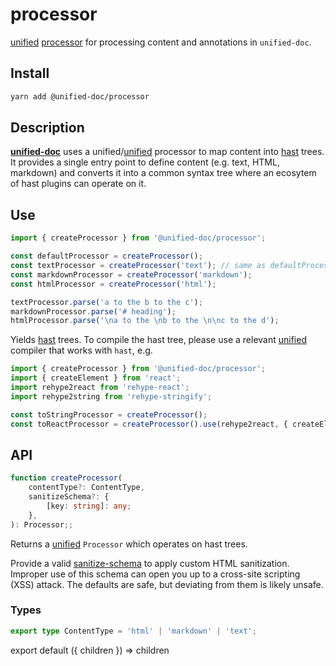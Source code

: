 # processor

[unified][unified] [processor][processor] for processing content and annotations in `unified-doc`.


## Install
```sh
yarn add @unified-doc/processor
```

## Description
[**unified-doc**][unified-doc] uses a unified/[unified][unified] processor to map content into [hast][hast] trees.  It provides a single entry point to define content (e.g. text, HTML, markdown) and converts it into a common syntax tree where an ecosytem of hast plugins can operate on it.


## Use
```js
import { createProcessor } from '@unified-doc/processor';

const defaultProcessor = createProcessor();
const textProcessor = createProcessor('text'); // same as defaultProcessor
const markdownProcessor = createProcessor('markdown');
const htmlProcessor = createProcessor('html');

textProcessor.parse('a to the b to the c');
markdownProcessor.parse('# heading');
htmlProcessor.parse('\na to the \nb to the \n\nc to the d');
```

Yields [hast][hast] trees.  To compile the hast tree, please use a relevant [unified][unified] compiler that works with `hast`, e.g.

```js
import { createProcessor } from '@unified-doc/processor';
import { createElement } from 'react';
import rehype2react from 'rehype-react';
import rehype2string from 'rehype-stringify';

const toStringProcessor = createProcessor();
const toReactProcessor = createProcessor().use(rehype2react, { createElement });
```


## API
```ts
function createProcessor(
	contentType?: ContentType,
	sanitizeSchema?: {
		[key: string]: any;
	},
): Processor;;
```

Returns a [unified][unified] `Processor` which operates on hast trees.

Provide a valid [sanitize-schema][sanitize-schema] to apply custom HTML sanitization.  Improper use of this schema can open you up to a cross-site scripting (XSS) attack.  The defaults are safe, but deviating from them is likely unsafe.


### Types
```ts
export type ContentType = 'html' | 'markdown' | 'text';
```


<!-- Links -->
[hast]: https://github.com/syntax-tree/hast
[processor]: https://github.com/unifiedjs/unified#processor
[sanitize-schema]: https://github.com/syntax-tree/hast-util-sanitize#schema
[unified]: https://unifiedjs.com/
[unified-doc]: https://github.com/chrisrzhou/unified-doc

<!-- Hack to make importing mdx work in docz/gatsby... -->
export default ({ children }) => children
